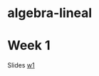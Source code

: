 # algebra-lineal

# Week 1
Slides [w1](https://docs.google.com/presentation/d/1HMYVROc-NFqlMsnX2VNYmtoYF9gXkEhKQP6I_XWnQnM/edit?usp=sharing)
